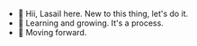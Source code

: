 - 👋 Hii, LasaiI here. New to this thing, let's do it.
- 🌱 Learning and growing. It's a process. 
- 🔑 Moving forward.
